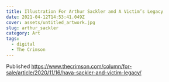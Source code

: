 ```yaml
---
title: Illustration For Arthur Sackler and A Victim’s Legacy
date: 2021-04-12T14:53:41.049Z
cover: assets/untitled_artwork.jpg
slug: arthur_sackler
category: Art
tags:
  - digital
  - The Crimson
---
```



Published https://www.thecrimson.com/column/for-sale/article/2020/11/16/hava-sackler-and-victim-legacy/